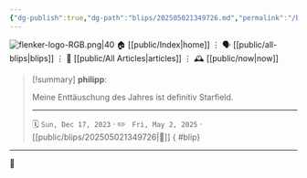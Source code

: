 ```yaml
---
{"dg-publish":true,"dg-path":"blips/202505021349726.md","permalink":"/blips/202505021349726/","title":"philipp on Threads @ 2023-12-17"}
---
```



<div class="transclusion internal-embed is-loaded"><div class="markdown-embed">




![flenker-logo-RGB.png|40](/img/user/attachments/flenker-logo-RGB.png)
🏠 [[public/Index\|home]]  ⋮ 🗣️ [[public/all-blips\|blips]] ⋮  📝 [[public/All Articles\|articles]]  ⋮ 🕰️ [[public/now\|now]]


</div></div>


> [!summary] **philipp**:
>
> Meine Enttäuschung des Jahres ist definitiv Starfield.
> - - -
>
> 🗓️ <code>Sun, Dec 17, 2023</code>  · ✏️ <code> Fri, May 2, 2025</code>  · [[public/blips/202505021349726\|🔗]]
{ #blip}


- - -

 👾
